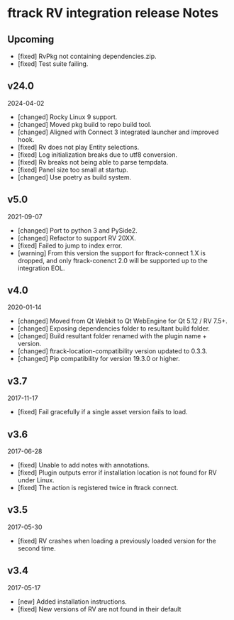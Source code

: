 # ftrack RV integration release Notes


## Upcoming
* [fixed] RvPkg not containing dependencies.zip.
* [fixed] Test suite failing.

## v24.0
2024-04-02

* [changed] Rocky Linux 9 support.
* [changed] Moved pkg build to repo build tool.
* [changed] Aligned with Connect 3 integrated launcher and improved hook.
* [fixed] Rv does not play Entity selections.
* [fixed] Log initialization breaks due to utf8 conversion.
* [fixed] Rv breaks not being able to parse tempdata.
* [fixed] Panel size too small at startup.
* [changed] Use poetry as build system.

## v5.0
2021-09-07

* [changed] Port to python 3 and PySide2.
* [changed] Refactor to support RV 20XX.
* [fixed] Failed to jump to index error.
* [warning] From this version the support for ftrack-connect 1.X is dropped, and only ftrack-conenct 2.0 will be supported up to the integration EOL.

## v4.0
2020-01-14

* [changed] Moved from Qt Webkit to Qt WebEngine for Qt 5.12 / RV 7.5+.
* [changed] Exposing dependencies folder to resultant build folder.
* [changed] Build resultant folder renamed with the plugin name + version.
* [changed] ftrack-location-compatibility version updated to 0.3.3.
* [changed] Pip compatibility for version 19.3.0 or higher.

## v3.7
2017-11-17

* [fixed] Fail gracefully if a single asset version fails to load.

## v3.6
2017-06-28

* [fixed] Unable to add notes with annotations.
* [fixed] Plugin outputs error if installation location is not found for RV under Linux.
* [fixed] The action is registered twice in ftrack connect.

## v3.5
2017-05-30

* [fixed] RV crashes when loading a previously loaded version for the second time.

## v3.4
2017-05-17

* [new] Added installation instructions.
* [fixed] New versions of RV are not found in their default
